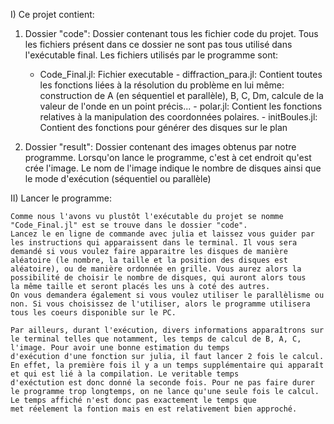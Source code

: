 

I) Ce projet contient:

   1) Dossier "code":
    Dossier contenant tous les fichier code du projet. Tous les fichiers présent    dans ce dossier ne sont pas tous utilisé dans l'exécutable final.
    Les fichiers utilisés par le programme sont:

    	- Code_Final.jl: Fichier executable
	- diffraction_para.jl: Contient toutes les fonctions liées à la résolution du problème en lui même: construction de A (en séquentiel et parallèle), B, C, Dm, calcule de la valeur de l'onde en
	  un point précis...
	- polar.jl: Contient les fonctions relatives à la manipulation des coordonnées polaires.
	- initBoules.jl: Contient des fonctions pour générer des disques sur le plan

   2) Dossier "result":
    Dossier contenant des images obtenus par notre programme. Lorsqu'on lance le programme, c'est à cet endroit qu'est crée l'image. Le nom de l'image indique le nombre de disques ainsi que le mode
    d'exécution (séquentiel ou parallèle)


II) Lancer le programme:

    Comme nous l'avons vu plustôt l'exécutable du projet se nomme "Code_Final.jl" est se trouve dans le dossier "code".
    Lancez le en ligne de commande avec julia et laissez vous guider par les instructions qui apparaissent dans le terminal. Il vous sera demandé si vous voulez faire apparaitre les disques de manière
    aléatoire (le nombre, la taille et la position des disques est aléatoire), ou de manière ordonnée en grille. Vous aurez alors la possibilité de choisir le nombre de disques, qui auront alors tous
    la même taille et seront placés les uns à coté des autres.
    On vous demandera également si vous voulez utiliser le parallèlisme ou non. Si vous choisissez de l'utiliser, alors le programme utilisera tous les coeurs disponible sur le PC.

    Par ailleurs, durant l'exécution, divers informations apparaîtrons sur le terminal telles que notamment, les temps de calcul de B, A, C, l'image. Pour avoir une bonne estimation du temps
    d'exécution d'une fonction sur julia, il faut lancer 2 fois le calcul. En effet, la première fois il y a un temps supplémentaire qui apparaît et qui est lié à la compilation. Le veritable temps
    d'exéctution est donc donné la seconde fois. Pour ne pas faire durer le programme trop longtemps, on ne lance qu'une seule fois le calcul. Le temps affiché n'est donc pas exactement le temps que
    met réelement la fontion mais en est relativement bien approché.
	  